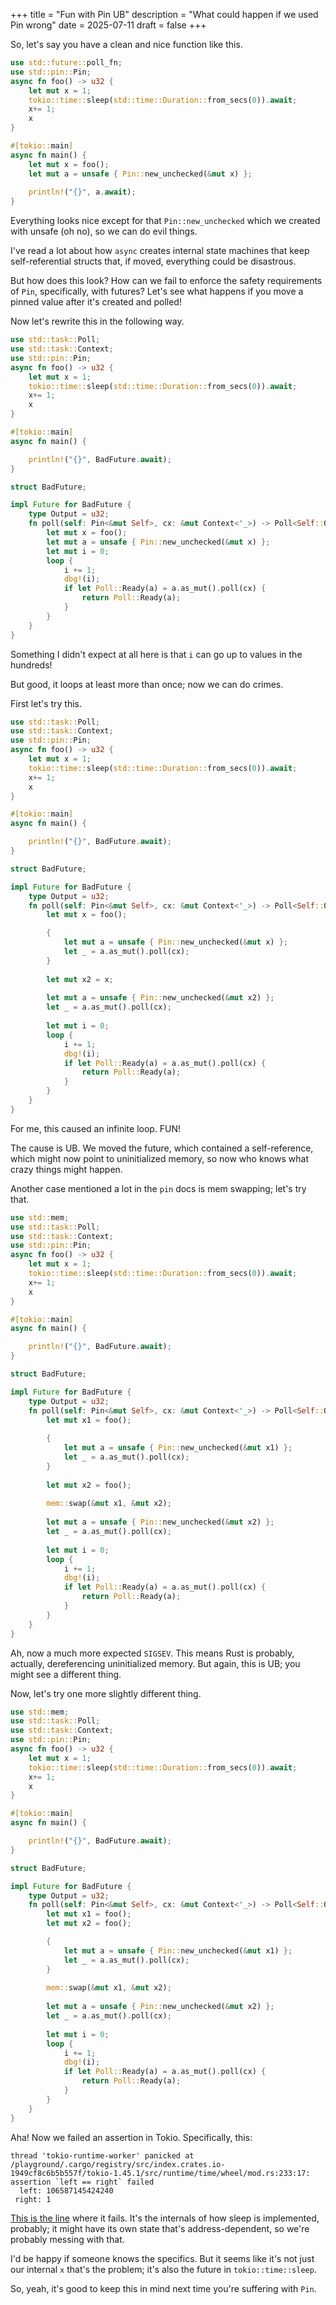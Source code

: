 +++
title = "Fun with Pin UB"
description = "What could happen if we used Pin wrong"
date = 2025-07-11
draft = false
+++

So, let's say you have a clean and nice function like this.

```rs
use std::future::poll_fn;
use std::pin::Pin;
async fn foo() -> u32 {
    let mut x = 1;
    tokio::time::sleep(std::time::Duration::from_secs(0)).await;
    x+= 1;
    x
}

#[tokio::main]
async fn main() {
    let mut x = foo();
    let mut a = unsafe { Pin::new_unchecked(&mut x) };
    
    println!("{}", a.await);
}
```

Everything looks nice except for that `Pin::new_unchecked` which we created with unsafe (oh no), so we can do evil things.

I've read a lot about how `async` creates internal state machines that keep self-referential structs that, if moved, everything could be disastrous.

But how does this look? How can we fail to enforce the safety requirements of `Pin`, specifically, with futures? Let's see what happens if you move a pinned value after it's created and polled!

Now let's rewrite this in the following way.

```rs
use std::task::Poll;
use std::task::Context;
use std::pin::Pin;
async fn foo() -> u32 {
    let mut x = 1;
    tokio::time::sleep(std::time::Duration::from_secs(0)).await;
    x+= 1;
    x
}

#[tokio::main]
async fn main() {

    println!("{}", BadFuture.await);
}

struct BadFuture;

impl Future for BadFuture {
    type Output = u32;
    fn poll(self: Pin<&mut Self>, cx: &mut Context<'_>) -> Poll<Self::Output> {
        let mut x = foo();
        let mut a = unsafe { Pin::new_unchecked(&mut x) };
        let mut i = 0;
        loop {
            i += 1;
            dbg!(i);
            if let Poll::Ready(a) = a.as_mut().poll(cx) {
                return Poll::Ready(a);
            }
        }
    }
}
```

Something I didn't expect at all here is that `i` can go up to values in the hundreds!

But good, it loops at least more than once; now we can do crimes.

First let's try this.

```rs
use std::task::Poll;
use std::task::Context;
use std::pin::Pin;
async fn foo() -> u32 {
    let mut x = 1;
    tokio::time::sleep(std::time::Duration::from_secs(0)).await;
    x+= 1;
    x
}

#[tokio::main]
async fn main() {

    println!("{}", BadFuture.await);
}

struct BadFuture;

impl Future for BadFuture {
    type Output = u32;
    fn poll(self: Pin<&mut Self>, cx: &mut Context<'_>) -> Poll<Self::Output> {
        let mut x = foo();

        {
            let mut a = unsafe { Pin::new_unchecked(&mut x) };
            let _ = a.as_mut().poll(cx);
        }
        
        let mut x2 = x;
        
        let mut a = unsafe { Pin::new_unchecked(&mut x2) };
        let _ = a.as_mut().poll(cx);
        
        let mut i = 0;
        loop {
            i += 1;
            dbg!(i);
            if let Poll::Ready(a) = a.as_mut().poll(cx) {
                return Poll::Ready(a);
            }
        }
    }
}
```

For me, this caused an infinite loop. FUN!

The cause is UB. We moved the future, which contained a self-reference, which might now point to uninitialized memory, so now who knows what crazy things might happen.

Another case mentioned a lot in the `pin` docs is mem swapping; let's try that.


```rs
use std::mem;
use std::task::Poll;
use std::task::Context;
use std::pin::Pin;
async fn foo() -> u32 {
    let mut x = 1;
    tokio::time::sleep(std::time::Duration::from_secs(0)).await;
    x+= 1;
    x
}

#[tokio::main]
async fn main() {

    println!("{}", BadFuture.await);
}

struct BadFuture;

impl Future for BadFuture {
    type Output = u32;
    fn poll(self: Pin<&mut Self>, cx: &mut Context<'_>) -> Poll<Self::Output> {
        let mut x1 = foo();
        
        {
            let mut a = unsafe { Pin::new_unchecked(&mut x1) };
            let _ = a.as_mut().poll(cx);
        }
        
        let mut x2 = foo();
        
        mem::swap(&mut x1, &mut x2);
        
        let mut a = unsafe { Pin::new_unchecked(&mut x2) };
        let _ = a.as_mut().poll(cx);
        
        let mut i = 0;
        loop {
            i += 1;
            dbg!(i);
            if let Poll::Ready(a) = a.as_mut().poll(cx) {
                return Poll::Ready(a);
            }
        }
    }
}
```

Ah, now a much more expected `SIGSEV`. This means Rust is probably, actually, dereferencing uninitialized memory. But again, this is UB; you might see a different thing.

Now, let's try one more slightly different thing.

```rs
use std::mem;
use std::task::Poll;
use std::task::Context;
use std::pin::Pin;
async fn foo() -> u32 {
    let mut x = 1;
    tokio::time::sleep(std::time::Duration::from_secs(0)).await;
    x+= 1;
    x
}

#[tokio::main]
async fn main() {

    println!("{}", BadFuture.await);
}

struct BadFuture;

impl Future for BadFuture {
    type Output = u32;
    fn poll(self: Pin<&mut Self>, cx: &mut Context<'_>) -> Poll<Self::Output> {
        let mut x1 = foo();
        let mut x2 = foo();

        {
            let mut a = unsafe { Pin::new_unchecked(&mut x1) };
            let _ = a.as_mut().poll(cx);
        }
        
        mem::swap(&mut x1, &mut x2);
        
        let mut a = unsafe { Pin::new_unchecked(&mut x2) };
        let _ = a.as_mut().poll(cx);
        
        let mut i = 0;
        loop {
            i += 1;
            dbg!(i);
            if let Poll::Ready(a) = a.as_mut().poll(cx) {
                return Poll::Ready(a);
            }
        }
    }
}
```

Aha! Now we failed an assertion in Tokio. Specifically, this:

```
thread 'tokio-runtime-worker' panicked at /playground/.cargo/registry/src/index.crates.io-1949cf8c6b5b557f/tokio-1.45.1/src/runtime/time/wheel/mod.rs:233:17:
assertion `left == right` failed
  left: 106587145424240
 right: 1
```

[This is the line](https://github.com/tokio-rs/tokio/blob/tokio-1.45.1/tokio/src/runtime/time/wheel/mod.rs#L233) where it fails. It's the internals of how sleep is implemented, probably; it might have its own state that's address-dependent, so we're probably messing with that.

I'd be happy if someone knows the specifics. But it seems like it's not just our internal `x` that's the problem; it's also the future in `tokio::time::sleep`.

So, yeah, it's good to keep this in mind next time you're suffering with `Pin`.
